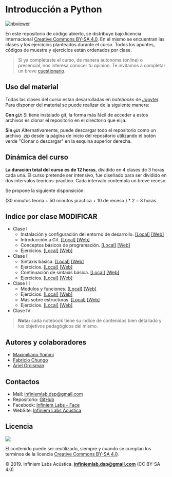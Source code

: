 # Introducción a Python
[![nbviewer](https://user-images.githubusercontent.com/2791223/29387450-e5654c72-8294-11e7-95e4-090419520edb.png)](https://nbviewer.jupyter.org/github/infiniemlabs-acustica/python_introduccion)

En este repositorio de código abierto, se distribuye bajo licencia Internacional [Creative Commons BY-SA 4.0](https://creativecommons.org/licenses/by-sa/4.0/deed.es). En el mismo se encuentran las clases y los ejercicios planteados durante el curso. Todos los apuntes, códigos de muestra y ejercicios están ordenados por clase.

> Si ya completaste el curso, de manera autonoma (online) o presencial, nos interesa conocer tu opinion. Te invitamos a completar un breve [cuestionario](https://forms.gle/4BAHbXiPn7PGwXKB6).

## Uso del material

Todas las clases del curso estan desarrolladas en *notebooks* de [Jupyter](https://jupyter.org/). Para disponer del material se puede realizar de la siguiente manera:

**Con `git`**
Si tiene instalado git, la forma más fácil de acceder a estos archivos es clonar el repositorio en el directorio que elija.

**Sin `git`**
Alternativamente, puede descargar todo el repositorio como un archivo .zip desde la página de inicio del repositorio utilizando el botón verde "Clonar o descargar" en la esquina superior derecha.

## Dinámica del curso

**La duración total del curso es de 12 horas**, dividido en 4 clases de 3 horas cada una. El curso pretende ser intensivo, fue diseñado para ser dividido en dos intervalos teoricos-practico. Cada intervalo contempla un breve receso.

Se propone la siguiente disponsición: 

(30 minutos teoria + 50 minutos practica + 10 de receso ) * 2 = 3 horas

## Indice por clase MODIFICAR

* Clase I
    * Instalación y configuración del entorno de desarrollo. [[Local]](notebooks/000_instalacion.ipynb) [[Web]](https://nbviewer.jupyter.org/github/infiniemlabs-acustica/python_introduccion/blob/master/notebooks/000_instalacion.ipynb)
    * Introducción a Git. [[Local]](notebooks/001_intro_git.ipynb) [[Web]](https://nbviewer.jupyter.org/github/infiniemlabs-acustica/python_introduccion/blob/master/notebooks/001_intro_git.ipynb)
    * Conceptos básicos de programación. [[Local]](notebooks/002_conceptos_basicos.ipynb) [[Web]](https://nbviewer.jupyter.org/github/infiniemlabs-acustica/python_introduccion/blob/master/notebooks/002_conceptos_basicos.ipynb)
    * Ejercicios. [[Local]](notebooks/003_ejercicio_1.ipynb) [[Web]](https://nbviewer.jupyter.org/github/infiniemlabs-acustica/python_introduccion/blob/master/notebooks/003_ejercicio_1.ipynb)
* Clase II 
    * Sintaxis básica. [[Local]](notebooks/100_sintaxis_basica.ipynb) [[Web]](https://nbviewer.jupyter.org/github/infiniemlabs-acustica/python_introduccion/blob/master/notebooks/100_sintaxis_basica.ipynb)
    * Ejercicios. [[Local]](notebooks/101_ejercicio_2.ipynb) [[Web]](https://nbviewer.jupyter.org/github/infiniemlabs-acustica/python_introduccion/blob/master/notebooks/101_ejercicio_2.ipynb)
    * Continuación de sintaxis básica. [[Local]](notebooks/102_sintaxis_basica_continuacion.ipynb) [[Web]](https://nbviewer.jupyter.org/github/infiniemlabs-acustica/python_introduccion/blob/master/notebooks/102_sintaxis_basica_continuacion.ipynb)
    * Ejercicios. [[Local]](notebooks/103_ejercicio_3.ipynb) [[Web]](https://nbviewer.jupyter.org/github/infiniemlabs-acustica/python_introduccion/blob/master/notebooks/103_ejercicio_3.ipynb)
* Clase III
    * Modulos y funciones. [[Local]](notebooks/200_modulos_funciones.ipynb) [[Web]](https://nbviewer.jupyter.org/github/infiniemlabs-acustica/python_introduccion/blob/master/notebooks/200_modulos_funciones.ipynb)
    * Ejercicios. [[Local]](notebooks/201_ejercicio_4.ipynb) [[Web]](https://nbviewer.jupyter.org/github/infiniemlabs-acustica/python_introduccion/blob/master/notebooks/201_ejercicio_4.ipynb)  
    * Más sobre estructuras. [[Local]](notebooks/202_mas_sobre_estructuras.ipynb) [[Web]](https://nbviewer.jupyter.org/github/infiniemlabs-acustica/python_introduccion/blob/master/notebooks/202_mas_sobre_estructuras.ipynb)
    * Ejercicios. [[Local]](notebooks/204_ejercicio_5.ipynb) [[Web]](https://nbviewer.jupyter.org/github/infiniemlabs-acustica/python_introduccion/blob/master/notebooks/204_ejercicio_5.ipynb)
* Clase IV

> **Nota:** cada notebook tiene su indice de contenidos bien detallado y los objetivos pedagógicos del mismo.

## Autores y colaboradores

* [Maximiliano Yommi](https://www.linkedin.com/in/myommi)
* [Fabricio Chungo](https://www.linkedin.com/in/fabricio-chungo-983421b2)
* [Ariel Groisman](https://www.linkedin.com/in/ariel-groisman)

## Contactos

* Mail: infiniemlab.dsp@gmail.com
* Repositorio: [GitHub](https://github.com/infiniemlabs-acustica)
* Facebook: [Infiniem Labs - Face](https://www.facebook.com/InfiniemLab)
* WebSite: [Infiniem Labs Acústica](https://infiniemacustica.com/)

## Licencia

![](https://i.creativecommons.org/l/by-sa/4.0/88x31.png)

El contenido puede ser reutilizado, siempre y cuando se cumplan los terminos de la licencia [Creative Commons BY-SA 4.0](https://creativecommons.org/licenses/by-sa/4.0/deed.es).

© 2019. Infiniem Labs Acústica. **infiniemlab.dsp@gmail.com** (CC BY-SA 4.0)


